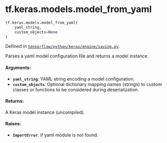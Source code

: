 <div itemscope itemtype="http://developers.google.com/ReferenceObject">
<meta itemprop="name" content="tf.keras.models.model_from_yaml" />
<meta itemprop="path" content="Stable" />
</div>

# tf.keras.models.model_from_yaml

``` python
tf.keras.models.model_from_yaml(
    yaml_string,
    custom_objects=None
)
```



Defined in [`tensorflow/python/keras/engine/saving.py`](/code/stable/tensorflow/python/keras/engine/saving.py).

Parses a yaml model configuration file and returns a model instance.

#### Arguments:

* <b>`yaml_string`</b>: YAML string encoding a model configuration.
* <b>`custom_objects`</b>: Optional dictionary mapping names
        (strings) to custom classes or functions to be
        considered during deserialization.


#### Returns:

A Keras model instance (uncompiled).


#### Raises:

* <b>`ImportError`</b>: if yaml module is not found.